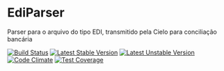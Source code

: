 # EdiParser
Parser para o arquivo do tipo EDI, transmitido pela Cielo para conciliação bancária

[![Build Status](https://secure.travis-ci.org/Pandora-una/EdiParser.png?branch=master)](http://travis-ci.org/Pandora-una/EdiParser)
[![Latest Stable Version](https://poser.pugx.org/Pandora-una/EdiParser/v/stable.svg)](https://packagist.org/packages/pandora-una/edi-parser)
[![Latest Unstable Version](https://poser.pugx.org/Pandora-una/EdiParser/v/unstable.svg)](https://packagist.org/packages/pandora-una/edi-parser)
[![Code Climate](https://codeclimate.com/github/Pandora-una/EdiParser/badges/gpa.svg)](https://codeclimate.com/github/Pandora-una/EdiParser)
[![Test Coverage](https://codeclimate.com/github/Pandora-una/EdiParser/badges/coverage.svg)](https://codeclimate.com/github/Pandora-una/EdiParser/coverage)
